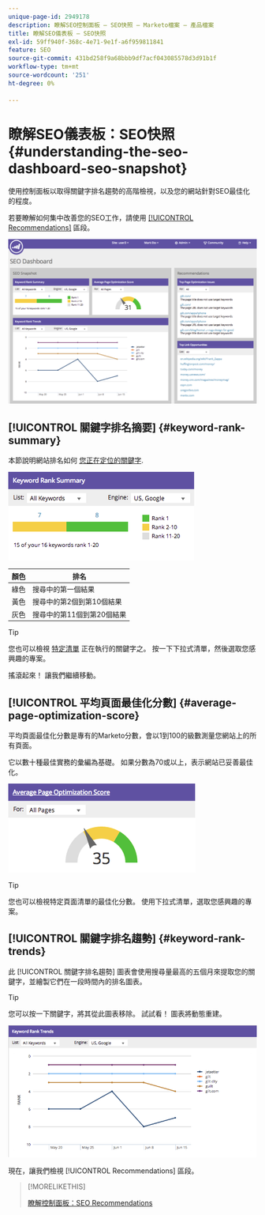 ```yaml
---
unique-page-id: 2949178
description: 瞭解SEO控制面板 — SEO快照 — Marketo檔案 — 產品檔案
title: 瞭解SEO儀表板 — SEO快照
exl-id: 59ff940f-368c-4e71-9e1f-a6f959811841
feature: SEO
source-git-commit: 431bd258f9a68bbb9df7acf043085578d3d91b1f
workflow-type: tm+mt
source-wordcount: '251'
ht-degree: 0%

---
```


# 瞭解SEO儀表板：SEO快照 {#understanding-the-seo-dashboard-seo-snapshot}

使用控制面板以取得關鍵字排名趨勢的高階檢視，以及您的網站針對SEO最佳化的程度。

若要瞭解如何集中改善您的SEO工作，請使用 [[!UICONTROL Recommendations]](/help/marketo/product-docs/additional-apps/seo/understanding-seo/understanding-the-seo-dashboard-seo-recommendations.md) 區段。

![](assets/image2014-9-17-21-3a32-3a22.png)

## [!UICONTROL 關鍵字排名摘要] {#keyword-rank-summary}

本節說明網站排名如何 [您正在定位的關鍵字](/help/marketo/product-docs/additional-apps/seo/keywords/seo-add-keywords.md).

![](assets/image2014-9-17-21-3a34-3a5.png)

| 顏色 | 排名 |
|---|---|
| 綠色 | 搜尋中的第一個結果 |
| 黃色 | 搜尋中的第2個到第10個結果 |
| 灰色 | 搜尋中的第11個到第20個結果 |

>[!TIP]
>
>您也可以檢視 [特定清單](/help/marketo/product-docs/additional-apps/seo/keywords/seo-add-remove-keywords-from-a-list.md) 正在執行的關鍵字之。 按一下下拉式清單，然後選取您感興趣的專案。

搖滾起來！ 讓我們繼續移動。

## [!UICONTROL 平均頁面最佳化分數] {#average-page-optimization-score}

平均頁面最佳化分數是專有的Marketo分數，會以1到100的級數測量您網站上的所有頁面。

它以數十種最佳實務的彙編為基礎。 如果分數為70或以上，表示網站已妥善最佳化。

![](assets/image2014-9-17-21-3a35-3a55.png)

>[!TIP]
>
>您也可以檢視特定頁面清單的最佳化分數。 使用下拉式清單，選取您感興趣的專案。

## [!UICONTROL 關鍵字排名趨勢] {#keyword-rank-trends}

此 [!UICONTROL 關鍵字排名趨勢] 圖表會使用搜尋量最高的五個月來提取您的關鍵字，並繪製它們在一段時間內的排名圖表。

>[!TIP]
>
>您可以按一下關鍵字，將其從此圖表移除。 試試看！ 圖表將動態重建。

![](assets/image2014-9-17-21-3a37-3a1.png)

現在，讓我們檢視 [!UICONTROL Recommendations] 區段。

>[!MORELIKETHIS]
>
>[瞭解控制面板：SEO Recommendations](/help/marketo/product-docs/additional-apps/seo/understanding-seo/understanding-the-seo-dashboard-seo-recommendations.md)
